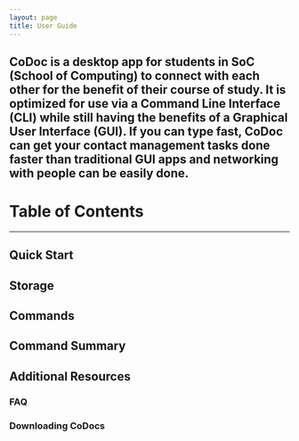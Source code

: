 ```yaml
---
layout: page
title: User Guide
---
```

CoDoc is a desktop app for students in SoC (School of Computing) to connect with each other for the benefit of their course of study. It is optimized for use via a Command Line Interface (CLI) while still having the benefits of a Graphical User Interface (GUI). If you can type fast, CoDoc can get your contact management tasks done faster than traditional GUI apps and networking with people can be easily done.
--------------------------------------------------------------------------------------------------------------------
# Table of Contents

--------------------------------------------------------------------------------------------------------------------
## Quick Start
## Storage
## Commands
## Command Summary 
## Additional Resources
### FAQ
### Downloading CoDocs